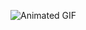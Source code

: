 ![Animated GIF](https://media.giphy.com/media/v1.Y2lkPTc5MGI3NjExN2MyMjhmZjVlNTY2ZDUwMDFmZTFjYzQxMDA4Y2YyNWFjZWZhNGI2MSZlcD12MV9pbnRlcm5hbF9naWZzX2dpZklkJmN0PWc/BxcBAB2UwGCCPRrlIi/giphy.gif)
